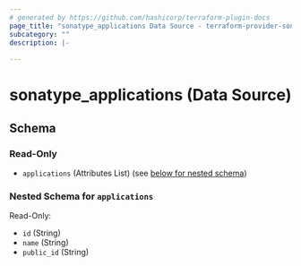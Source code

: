 ```yaml
---
# generated by https://github.com/hashicorp/terraform-plugin-docs
page_title: "sonatype_applications Data Source - terraform-provider-sonatype-pf"
subcategory: ""
description: |-
  
---
```


# sonatype_applications (Data Source)





<!-- schema generated by tfplugindocs -->
## Schema

### Read-Only

- `applications` (Attributes List) (see [below for nested schema](#nestedatt--applications))

<a id="nestedatt--applications"></a>
### Nested Schema for `applications`

Read-Only:

- `id` (String)
- `name` (String)
- `public_id` (String)
